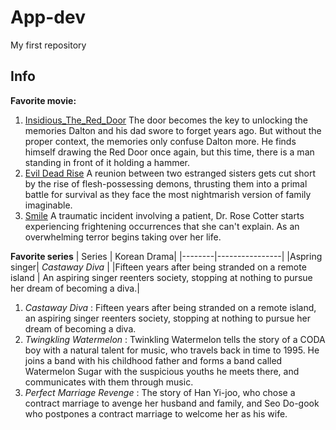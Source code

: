 # App-dev
My first repository
## Info
**Favorite movie:**
1. [Insidious_The_Red_Door](https://www.imdb.com/title/tt13405778/)
  The door becomes the key to unlocking the memories Dalton and his dad swore to forget years ago. But without the proper context, the memories only confuse Dalton more. He finds himself drawing the Red Door once again, but this time, there is a man standing in front of it holding a hammer.
2. [Evil Dead Rise](https://www.imdb.com/title/tt13345606/)
   A reunion between two estranged sisters gets cut short by the rise of flesh-possessing demons, thrusting them into a primal battle for survival as they face the most nightmarish version of family imaginable.
3. [Smile](https://www.imdb.com/title/tt15474916/)
    A traumatic incident involving a patient, Dr. Rose Cotter starts experiencing frightening occurrences that she can't explain. As an overwhelming terror begins taking over her life.

**Favorite series**
| Series | Korean Drama|
|--------|----------------|
|Aspring singer| *Castaway Diva* |
|Fifteen years after being stranded on a remote island | An aspiring singer reenters society, stopping at nothing to pursue her dream of becoming a diva.|


1. *Castaway Diva*
  : Fifteen years after being stranded on a remote island, an aspiring singer reenters society, stopping at nothing to pursue her dream of becoming a diva.
2. *Twingkling Watermelon*
  : Twinkling Watermelon tells the story of a CODA boy with a natural talent for music, who travels back in time to 1995. He joins a band with his childhood father and forms a band called Watermelon Sugar with the suspicious youths he meets there, and communicates with them through music.
3. *Perfect Marriage Revenge* 
  : The story of Han Yi-joo, who chose a contract marriage to avenge her husband and family, and Seo Do-gook who postpones a contract marriage to welcome her as his wife.
